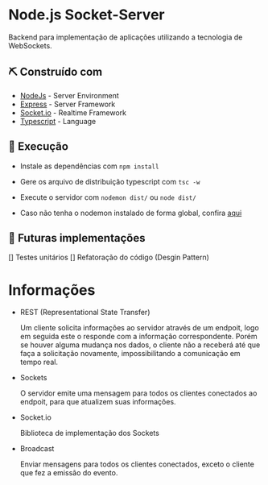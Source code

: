 # Node.js Socket-Server

Backend para implementação de aplicações utilizando a tecnologia de WebSockets.

## ⛏️ Construído com

- [NodeJs](https://nodejs.org/en/) - Server Environment
- [Express](https://expressjs.com/) - Server Framework
- [Socket.io](https://socket.io/) - Realtime Framework
- [Typescript](https://www.typescriptlang.org/) - Language

## 🏁 Execução

- Instale as dependências com `npm install`
- Gere os arquivo de distribuição typescript com `tsc -w`
- Execute o servidor com `nodemon dist/` ou `node dist/`

- Caso não tenha o nodemon instalado de forma global, confira [aqui](https://www.npmjs.com/package/nodemon)

## 📝 Futuras implementações

[] Testes unitários
[] Refatoração do código (Desgin Pattern)

# Informações

- REST (Representational State Transfer)

  Um cliente solicita informações ao servidor através de um endpoit, logo em seguida este o responde com a informação correspondente. Porém se houver alguma mudança nos dados, o cliente não a receberá até que faça a solicitação novamente, impossibilitando a comunicação em tempo real.

- Sockets

  O servidor emite uma mensagem para todos os clientes conectados ao endpoit, para que atualizem suas informações.

- Socket.io

  Biblioteca de implementação dos Sockets

- Broadcast

  Enviar mensagens para todos os clientes conectados, exceto o cliente que fez a emissão do evento.
